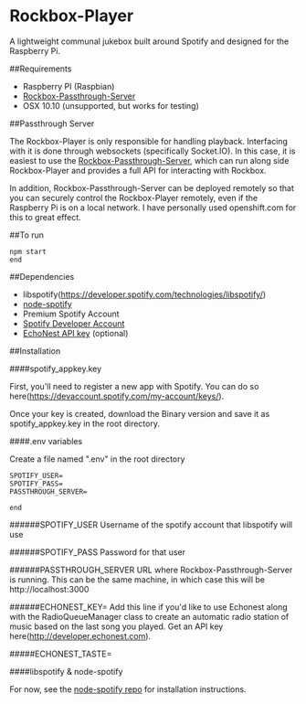 # Rockbox-Player

A lightweight communal jukebox built around Spotify and designed for the Raspberry Pi.

##Requirements
- Raspberry PI (Raspbian)
- [Rockbox-Passthrough-Server](https://github.com/jonreiling/Rockbox-Passthrough-Server)
- OSX 10.10 (unsupported, but works for testing)

##Passthrough Server

The Rockbox-Player is only responsible for handling playback. Interfacing with it is done through websockets (specifically Socket.IO). In this case, it is easiest to use the [Rockbox-Passthrough-Server](https://github.com/jonreiling/Rockbox-Passthrough-Server), which can run along side Rockbox-Player and provides a full API for interacting with Rockbox.

In addition, Rockbox-Passthrough-Server can be deployed remotely so that you can securely control the Rockbox-Player remotely, even if the Raspberry Pi is on a local network. I have personally used openshift.com for this to great effect.

##To run

```
npm start
end
```


##Dependencies

- libspotify(https://developer.spotify.com/technologies/libspotify/)
- [node-spotify](http://www.node-spotify.com)
- Premium Spotify Account
- [Spotify Developer Account](https://developer.spotify.com)
- [EchoNest API key](http://developer.echonest.com) (optional)

##Installation

####spotify_appkey.key

First, you'll need to register a new app with Spotify. You can do so here(https://devaccount.spotify.com/my-account/keys/).

Once your key is created, download the Binary version and save it as spotify_appkey.key in the root directory.

####.env variables

Create a file named ".env" in the root directory

```
SPOTIFY_USER=
SPOTIFY_PASS=
PASSTHROUGH_SERVER=

end
```

######SPOTIFY_USER 
Username of the spotify account that libspotify will use

######SPOTIFY_PASS
Password for that user

######PASSTHROUGH_SERVER
URL where Rockbox-Passthrough-Server is running. This can be the same machine, in which case this will be http://localhost:3000

######ECHONEST_KEY=
Add this line if you'd like to use Echonest along with the RadioQueueManager class to create an automatic radio station of music based on the last song you played. Get an API key here(http://developer.echonest.com).

#####ECHONEST_TASTE=

####libspotify & node-spotify

For now, see the [node-spotify repo](https://github.com/FrontierPsychiatrist/node-spotify) for installation instructions.

